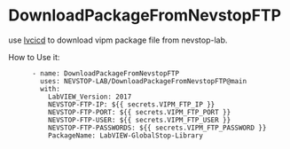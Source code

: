# DownloadPackageFromNevstopFTP

use [lvcicd](https://github.com/LV-APT/lvCICD/) to download vipm package file from nevstop-lab.

How to Use it:

```
      - name: DownloadPackageFromNevstopFTP
        uses: NEVSTOP-LAB/DownloadPackageFromNevstopFTP@main
        with:
          LabVIEW_Version: 2017
          NEVSTOP-FTP-IP: ${{ secrets.VIPM_FTP_IP }}
          NEVSTOP-FTP-PORT: ${{ secrets.VIPM_FTP_PORT }}
          NEVSTOP-FTP-USER: ${{ secrets.VIPM_FTP_USER }}
          NEVSTOP-FTP-PASSWORDS: ${{ secrets.VIPM_FTP_PASSWORD }}
          PackageName: LabVIEW-GlobalStop-Library
```
